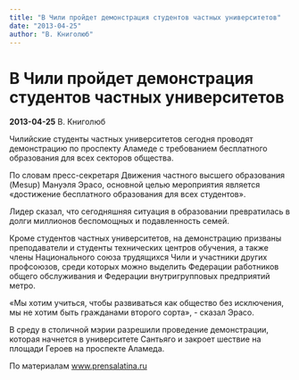 ```yaml
---
title: "В Чили пройдет демонстрация студентов частных университетов"
date: "2013-04-25"
author: "В. Книголюб"
---
```


# В Чили пройдет демонстрация студентов частных университетов

**2013-04-25** В. Книголюб

Чилийские студенты частных университетов сегодня проводят демонстрацию по проспекту Аламеде с требованием бесплатного образования для всех секторов общества.

По словам пресс-секретаря Движения частного высшего образования (Mesup) Мануэля Эрасо, основной целью мероприятия является «достижение бесплатного образования для всех студентов».

Лидер сказал, что сегодняшняя ситуация в образовании превратилась в долги миллионов беспомощных и подавленность семей. 

Кроме студентов частных университетов, на демонстрацию призваны преподаватели и студенты технических центров обучения, а также члены Национального союза трудящихся Чили и участники других профсоюзов, среди которых можно выделить Федерации работников общего обслуживания и Федерации внутригрупповых предприятий метро.

«Мы хотим учиться, чтобы развиваться как общество без исключения, мы не хотим быть гражданами второго сорта», - сказал Эрасо.

В среду в столичной мэрии разрешили проведение демонстрации, которая начнется в университете Сантьяго и закроет шествие на площади Героев на проспекте Аламеда.

По материалам www.prensalatina.ru